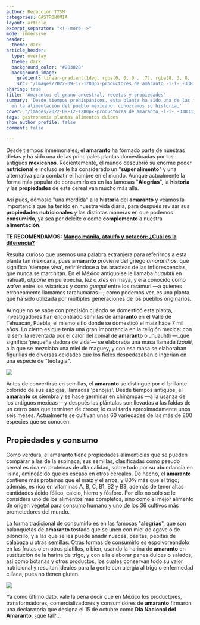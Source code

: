 ```yaml
---
author: Redacción TYSM
categories: GASTRONOMIA
layout: article
excerpt_separator: "<!--more-->"
mode: immersive
header:
  theme: dark
article_header:
  type: overlay
  theme: dark
  background_color: "#203028"
  background_image:
    gradient: linear-gradient(1deg, rgba(0, 0, 0 , .7), rgba(8, 3, 8, .9))
    src: "/images/2022-09-12-1280px-productores_de_amaranto_-i-i-_-33833123631.jpeg"
sharing: true
title: 'Amaranto: el grano ancestral, recetas y propiedades'
summary: 'Desde tiempos prehispánicos, esta planta ha sido una de las más importantes
  en la alimentación del pueblo mexicano: conozcamos su historia…'
cover: "/images/2022-09-12-1280px-productores_de_amaranto_-i-i-_-33833123631.jpeg"
tags: gastronomia plantas alimentos dulces
show_author_profile: false
comment: false

---
```

Desde tiempos inmemoriales, el **amaranto** ha formado parte de nuestras dietas y ha sido una de las principales plantas domesticadas por los antiguos **mexicanos**. Recientemente, el mundo descubrió su enorme poder **nutricional** e incluso se le ha considerado un "**súper alimento**" y una alternativa para combatir el hambre en el mundo. Aunque actualmente la forma más popular de consumirlo es en las famosas "**Alegrías**", la **historia** y las **propiedades** de este cereal van mucho más allá.

Así pues, démosle "una mordida" a la **historia** del **amaranto** y veamos la importancia que ha tenido en nuestra vida diaria, para después revisar sus **propiedades nutricionales** y las distintas maneras en que podemos **consumirlo**, ya sea por deleite o como **complemento** a nuestra **alimentación**.

**TE RECOMENDAMOS:** [**Mango manila, ataulfo y petacón: ¿Cuál es la diferencia?**](https://blog.tonoysumariachi.com/gastronomia/2022/07/19/mango-manila-ataulfo-y-petacon-cual-es-la-diferencia.html)

Resulta curioso que usemos una palabra extranjera para referirnos a esta planta tan mexicana, pues **amaranto** proviene del griego _amaranthos_, que significa 'siempre viva', refiriéndose a las bracteas de las inflorescencias, que nunca se marchitan. En el México antiguo se le llamaba _huauhtli_ en náhuatl, _ahparie_ en purépecha, _tez_ o _xtes_ en maya, y era conocido como _wa’ve_ entre los wixáricas y como _guegui_ entre los rarámuri —a quienes erróneamente llamamos tarahumaras—; como podemos ver, es una planta que ha sido utilizada por múltiples generaciones de los pueblos originarios.

Aunque no se sabe con precisión cuándo se domesticó esta planta, investigadores han encontrado semillas de **amaranto** en el Valle de Tehuacán, Puebla, el mismo sitio donde se domesticó el maíz hace 7 mil años. Lo cierto es que tenía una gran importancia en la religión mexica: con la semilla reventada por el calor del comal de **amaranto** o _huauhtli —_que significa 'pequeña dadora de vida'— se elaboraba una masa llamada _tzoalli_, a la que se mezclaba una miel de maguey, y con esa masa se elaboraban figurillas de diversas deidades que los fieles despedazaban e ingerían en una especie de "teofagia".

![](https://upload.wikimedia.org/wikipedia/commons/5/58/Campos_de_amaranto_en_el_estado_de_Tlaxcala-Teacalco_M%C3%A9xico.jpg)

Antes de convertirse en semillas, el **amaranto** se distingue por el brillante colorido de sus espigas, llamadas 'panojas'. Desde tiempos antiguos, el **amaranto** se siembra y se hace germinar en chinampas —a la usanza de los antiguos mexicas— y después las plántulas son llevadas a las faldas de un cerro para que terminen de crecer, lo cual tarda aproximadamente unos seis meses. Actualmente se cultivan unas 60 variedades de las más de 800 especies que se conocen.

## Propiedades y consumo

Como verdura, el amaranto tiene propiedades alimenticias que se pueden comparar a las de la espinaca; sus semillas, clasificadas como pseudo cereal es rica en proteínas de alta calidad, sobre todo por su abundancia en lisina, aminoácido que es escaso en otros cereales. De hecho, el **amaranto** contiene más proteínas que el maíz y el arroz, y 80% más que el trigo; además, es rico en vitaminas A, B, C, B1, B2 y B3, además de tener altas cantidades ácido fólico, calcio, hierro y fósforo. Por ello no sólo se le considera uno de los alimentos más completos, sino como el mejor alimento de origen vegetal para consumo humano y uno de los 36 cultivos más prometedores del mundo.

La forma tradicional de consumirlo es en las famosas "**alegrías**", que son palanquetas de **amaranto** tostado que se unen con miel de agave o de piloncillo, y a las que se les puede añadir nueces, pasitas, pepitas de calabaza u otras semillas. Otras formas de consumirlo es espolvoreándolo en las frutas o en otros platillos, o bien, usando la harina de **amaranto** en sustitución de la harina de trigo, y con ella elaborar panes dulces o salados, así como botanas y otros productos, los cuales conservan todo su valor nutricional y resultan ideales para la gente con alergia al trigo o enfermedad cilíaca, pues no tienen gluten.

![](https://upload.wikimedia.org/wikipedia/commons/thumb/0/00/Productores_de_Amaranto_-i---i-_%2833149924453%29.jpg/1024px-Productores_de_Amaranto_-i---i-_%2833149924453%29.jpg)

Ya como último dato, vale la pena decir que en México los productores, transformadores, comercializadores y consumidores de **amaranto** firmaron una declaratoria que designa el 15 de octubre como **Día Nacional del Amaranto**, ¿qué tal?…